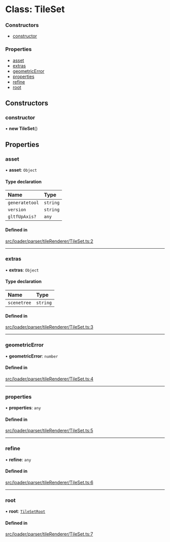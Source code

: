 # Class: TileSet


### Constructors

- [constructor](TileSet.md#constructor)

### Properties

- [asset](TileSet.md#asset)
- [extras](TileSet.md#extras)
- [geometricError](TileSet.md#geometricerror)
- [properties](TileSet.md#properties)
- [refine](TileSet.md#refine)
- [root](TileSet.md#root)

## Constructors

### constructor

• **new TileSet**()

## Properties

### asset

• **asset**: `Object`

#### Type declaration

| Name | Type |
| :------ | :------ |
| `generatetool` | `string` |
| `version` | `string` |
| `gltfUpAxis?` | `any` |

#### Defined in

[src/loader/parser/tileRenderer/TileSet.ts:2](https://github.com/Orillusion/orillusion/blob/main/src/loader/parser/tileRenderer/TileSet.ts#L2)

___

### extras

• **extras**: `Object`

#### Type declaration

| Name | Type |
| :------ | :------ |
| `scenetree` | `string` |

#### Defined in

[src/loader/parser/tileRenderer/TileSet.ts:3](https://github.com/Orillusion/orillusion/blob/main/src/loader/parser/tileRenderer/TileSet.ts#L3)

___

### geometricError

• **geometricError**: `number`

#### Defined in

[src/loader/parser/tileRenderer/TileSet.ts:4](https://github.com/Orillusion/orillusion/blob/main/src/loader/parser/tileRenderer/TileSet.ts#L4)

___

### properties

• **properties**: `any`

#### Defined in

[src/loader/parser/tileRenderer/TileSet.ts:5](https://github.com/Orillusion/orillusion/blob/main/src/loader/parser/tileRenderer/TileSet.ts#L5)

___

### refine

• **refine**: `any`

#### Defined in

[src/loader/parser/tileRenderer/TileSet.ts:6](https://github.com/Orillusion/orillusion/blob/main/src/loader/parser/tileRenderer/TileSet.ts#L6)

___

### root

• **root**: [`TileSetRoot`](TileSetRoot.md)

#### Defined in

[src/loader/parser/tileRenderer/TileSet.ts:7](https://github.com/Orillusion/orillusion/blob/main/src/loader/parser/tileRenderer/TileSet.ts#L7)
